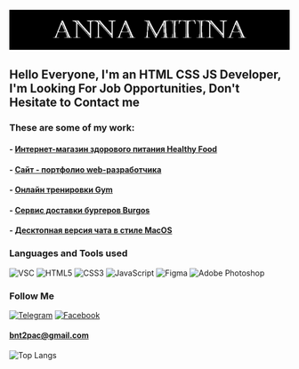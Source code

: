 ![Header](https://github.com/Nancymitt/Nancymitt/blob/main/assets/logoName.png)

## Hello Everyone, I'm an HTML CSS JS Developer, I'm Looking For Job Opportunities, Don't Hesitate to Contact me

### These are some of my work:
#### - [ Интернет-магазин здорового питания Healthy Food](https://nancymitt.github.io/Module02-Shop/dist/)
#### - [ Сайт - портфолио web-разработчика](https://nancymitt.github.io/Module02-Portfolio/dist/)
#### - [ Онлайн тренировки Gym](https://nancymitt.github.io/Module01-Gym/index.html)
#### - [ Сервис доставки бургеров Burgos](https://nancymitt.github.io/Module01-Burger/menu.html)
#### - [ Десктопная версия чата в стиле MacOS](https://nancymitt.github.io/Chatmacos/)


### Languages and Tools used
![VSC](https://img.shields.io/badge/-VSCode-090909?style=for-the-badge&logo=visualstudiocode&logoColor=007ACC)
![HTML5](https://img.shields.io/badge/-HTML-090909?style=for-the-badge&logo=html5&logoColor=E45126)
![CSS3](https://img.shields.io/badge/-CSS-090909?style=for-the-badge&logo=CSS3&logoColor=0C73B8)
![JavaScript](https://img.shields.io/badge/-JavaScript-090909?style=for-the-badge&logo=JavaScript&logoColor=F7E01D)
![Figma](https://img.shields.io/badge/-Figma-090909?style=for-the-badge&logo=Figma&logoColor=F24E1E)
![Adobe Photoshop](https://img.shields.io/badge/-Photoshop-090909?style=for-the-badge&logo=adobephotoshop&logoColor=31A8FF)

### Follow Me
[![Telegram](https://img.shields.io/badge/-Telegram-090909?style=social&logo=Telegram&logoColor=27A0D9)](https://t.me/Nancy_Woods)
[![Facebook](https://img.shields.io/badge/-Facebook-090909?style=social&logo=Facebook&logoColor=1195F5)](https://www.facebook.com/Nancy.Woods573)
<br>
#### <bnt2pac@gmail.com>


![Top Langs](https://github-readme-stats.vercel.app/api/top-langs/?username=nancymitt&layout=compact)



<!-- ## Всем привет 👋 Меня зовут Анна!
### Я занимаюсь HTML-версткой.
_______________________________________
#### Посмотри некоторые мои работы:

##### ![favicon](https://github.com/Nancymitt/Module02-Shop/blob/master/src/images/favicons/favicon-32x32.png)[ Интернет-магазин здорового питания Healthy Food](https://nancymitt.github.io/Module02-Shop/dist/)

##### ![favicon](https://github.com/Nancymitt/Module01-Gym/blob/main/images/favicon/favicon-32x32.png)[ Онлайн тренировки Gym](https://nancymitt.github.io/Module01-Gym/index.html)

##### ![favicon](https://github.com/Nancymitt/Module01-Burger/blob/main/images/favicon/favicon-32x32.png)[ Сервис доставки бургеров Burgos](https://nancymitt.github.io/Module01-Burger/menu.html)

##### * [ Десктопная версия чата в стиле MacOS](https://nancymitt.github.io/Chatmacos/)




###### Связаться со мной: 
banett@yandex.com -->



<!--
**Nancymitt/Nancymitt** is a ✨ _special_ ✨ repository because its `README.md` (this file) appears on your GitHub profile.

Here are some ideas to get you started:

- 🔭 I’m currently working on ...
- 🌱 I’m currently learning ...
- 👯 I’m looking to collaborate on ...
- 🤔 I’m looking for help with ...
- 💬 Ask me about ...
- 📫 How to reach me: ...
- 😄 Pronouns: ...
- ⚡ Fun fact: ...
-->
